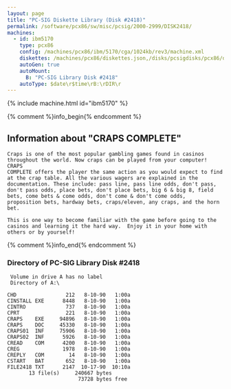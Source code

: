 ```yaml
---
layout: page
title: "PC-SIG Diskette Library (Disk #2418)"
permalink: /software/pcx86/sw/misc/pcsig/2000-2999/DISK2418/
machines:
  - id: ibm5170
    type: pcx86
    config: /machines/pcx86/ibm/5170/cga/1024kb/rev3/machine.xml
    diskettes: /machines/pcx86/diskettes.json,/disks/pcsigdisks/pcx86/diskettes.json
    autoGen: true
    autoMount:
      B: "PC-SIG Library Disk #2418"
    autoType: $date\r$time\rB:\rDIR\r
---
```


{% include machine.html id="ibm5170" %}

{% comment %}info_begin{% endcomment %}

## Information about "CRAPS COMPLETE"

    Craps is one of the most popular gambling games found in casinos
    throughout the world. Now craps can be played from your computer! CRAPS
    COMPLETE offers the player the same action as you would expect to find
    at the crap table. All the various wagers are explained in the
    documentation. These include: pass line, pass line odds, don't pass,
    don't pass odds, place bets, don't place bets, big 6 & big 8, field
    bets, come bets & come odds, don't come & don't come odds,
    proposition bets, hardway bets, craps/eleven, any craps, and the horn
    bet.
    
    This is one way to become familiar with the game before going to the
    casinos and learning it the hard way.  Enjoy it in your home with
    others or by yourself!
{% comment %}info_end{% endcomment %}


### Directory of PC-SIG Library Disk #2418

     Volume in drive A has no label
     Directory of A:\

    CHD                212   8-10-90   1:00a
    CINSTALL EXE      8448   8-10-90   1:00a
    CINTRO             737   8-10-90   1:00a
    CPRT               221   8-10-90   1:00a
    CRAPS    EXE     94896   8-10-90   1:00a
    CRAPS    DOC     45330   8-10-90   1:00a
    CRAPS01  INF     75906   8-10-90   1:00a
    CRAPS02  INF      5926   8-10-90   1:00a
    CREAD    COM      4200   8-10-90   1:00a
    CREG              1978   8-10-90   1:00a
    CREPLY   COM        14   8-10-90   1:00a
    CSTART   BAT       652   8-10-90   1:00a
    FILE2418 TXT      2147  10-17-90  10:10a
           13 file(s)     240667 bytes
                           73728 bytes free
